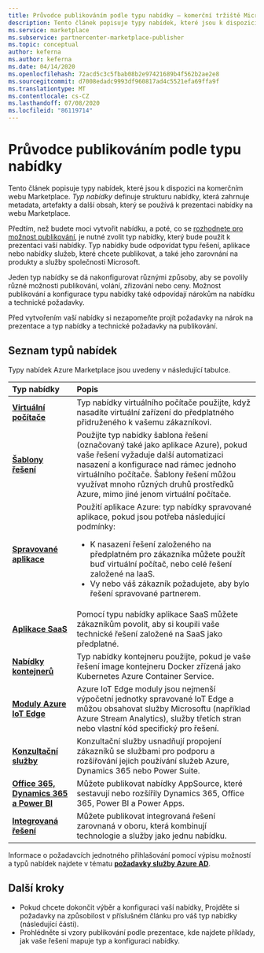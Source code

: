 ```yaml
---
title: Průvodce publikováním podle typu nabídky – komerční tržiště Microsoftu
description: Tento článek popisuje typy nabídek, které jsou k dispozici na komerčním webu Microsoft Marketplace.
ms.service: marketplace
ms.subservice: partnercenter-marketplace-publisher
ms.topic: conceptual
author: keferna
ms.author: keferna
ms.date: 04/14/2020
ms.openlocfilehash: 72acd5c3c5fbab08b2e97421689b4f562b2ae2e8
ms.sourcegitcommit: d7008edadc9993df960817ad4c5521efa69ffa9f
ms.translationtype: MT
ms.contentlocale: cs-CZ
ms.lasthandoff: 07/08/2020
ms.locfileid: "86119714"
---
```

# <a name="publishing-guide-by-offer-type"></a>Průvodce publikováním podle typu nabídky

Tento článek popisuje typy nabídek, které jsou k dispozici na komerčním webu Marketplace. *Typ nabídky* definuje strukturu nabídky, která zahrnuje metadata, artefakty a další obsah, který se používá k prezentaci nabídky na webu Marketplace.

Předtím, než budete moci vytvořit nabídku, a poté, co se [rozhodnete pro možnost publikování](determine-your-listing-type.md), je nutné zvolit typ nabídky, který bude použit k prezentaci vaší nabídky. Typ nabídky bude odpovídat typu řešení, aplikace nebo nabídky služeb, které chcete publikovat, a také jeho zarovnání na produkty a služby společnosti Microsoft.

Jeden typ nabídky se dá nakonfigurovat různými způsoby, aby se povolily různé možnosti publikování, volání, zřizování nebo ceny. Možnost publikování a konfigurace typu nabídky také odpovídají nárokům na nabídku a technické požadavky.

Před vytvořením vaší nabídky si nezapomeňte projít požadavky na nárok na prezentace a typ nabídky a technické požadavky na publikování.

## <a name="list-of-offer-types"></a>Seznam typů nabídek

Typy nabídek Azure Marketplace jsou uvedeny v následující tabulce.

| **Typ nabídky**    | **Popis**  |
| :------------------- | :-------------------|
| [**Virtuální počítače**](./marketplace-virtual-machines.md) | Typ nabídky virtuálního počítače použijte, když nasadíte virtuální zařízení do předplatného přidruženého k vašemu zákazníkovi. |
| [**Šablony řešení**](./marketplace-solution-templates.md) | Použijte typ nabídky šablona řešení (označovaný také jako aplikace Azure), pokud vaše řešení vyžaduje další automatizaci nasazení a konfigurace nad rámec jednoho virtuálního počítače. Šablony řešení můžou využívat mnoho různých druhů prostředků Azure, mimo jiné jenom virtuální počítače.  |
| [**Spravované aplikace**](./marketplace-managed-apps.md) | Použití aplikace Azure: typ nabídky spravované aplikace, pokud jsou potřeba následující podmínky: <br> <ul> <li> K nasazení řešení založeného na předplatném pro zákazníka můžete použít buď virtuální počítač, nebo celé řešení založené na IaaS. </li> <li>Vy nebo váš zákazník požadujete, aby bylo řešení spravované partnerem. </li> <ul> |
| [**Aplikace SaaS**](./partner-center-portal/create-new-saas-offer.md) | Pomocí typu nabídky aplikace SaaS můžete zákazníkům povolit, aby si koupili vaše technické řešení založené na SaaS jako předplatné. |
| [**Nabídky kontejnerů**](./marketplace-containers.md) | Typ nabídky kontejneru použijte, pokud je vaše řešení image kontejneru Docker zřízená jako Kubernetes Azure Container Service. |
| [**Moduly Azure IoT Edge**](./iot-edge-module.md) | Azure IoT Edge moduly jsou nejmenší výpočetní jednotky spravované IoT Edge a můžou obsahovat služby Microsoftu (například Azure Stream Analytics), služby třetích stran nebo vlastní kód specifický pro řešení. |
| [**Konzultační služby**](./consulting-services.md) | Konzultační služby usnadňují propojení zákazníků se službami pro podporu a rozšiřování jejich používání služeb Azure, Dynamics 365 nebo Power Suite.|
| [**Office 365, Dynamics 365 a Power BI**](./appsource-offer-publishing-guide.md) | Můžete publikovat nabídky AppSource, které sestavují nebo rozšířily Dynamics 365, Office 365, Power BI a Power Apps.|
| [**Integrovaná řešení**](./integrated-solutions-for-publishers.md) | Můžete publikovat integrovaná řešení zarovnaná v oboru, která kombinují technologie a služby jako jednu nabídku.|

Informace o požadavcích jednotného přihlašování pomocí výpisu možností a typů nabídek najdete v tématu [**požadavky služby Azure AD**](./enable-appsource-marketplace-using-azure-ad.md).

## <a name="next-steps"></a>Další kroky

- Pokud chcete dokončit výběr a konfiguraci vaší nabídky, Projděte si požadavky na způsobilost v příslušném článku pro váš typ nabídky (následující části).
- Prohlédněte si vzory publikování podle prezentace, kde najdete příklady, jak vaše řešení mapuje typ a konfiguraci nabídky.

